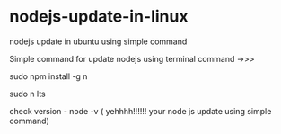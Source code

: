 # nodejs-update-in-linux
nodejs update in ubuntu using simple command


Simple command for update nodejs using terminal 
command ->>>


sudo npm install -g n

sudo n lts

check version -  node -v ( yehhhh!!!!!! your node js update using simple command)
